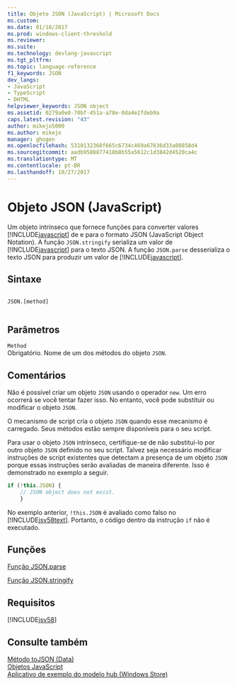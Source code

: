 ```yaml
---
title: Objeto JSON (JavaScript) | Microsoft Docs
ms.custom: 
ms.date: 01/18/2017
ms.prod: windows-client-threshold
ms.reviewer: 
ms.suite: 
ms.technology: devlang-javascript
ms.tgt_pltfrm: 
ms.topic: language-reference
f1_keywords: JSON
dev_langs:
- JavaScript
- TypeScript
- DHTML
helpviewer_keywords: JSON object
ms.assetid: 0279a0e0-70bf-451a-a78e-0da4e2fdeb9a
caps.latest.revision: "43"
author: mikejo5000
ms.author: mikejo
manager: ghogen
ms.openlocfilehash: 5310132368f665c6734c469a67636d33a08858d4
ms.sourcegitcommit: aadb9588877418b8b55a5612c1d3842d4520ca4c
ms.translationtype: MT
ms.contentlocale: pt-BR
ms.lasthandoff: 10/27/2017
---
```

# <a name="json-object-javascript"></a>Objeto JSON (JavaScript)
Um objeto intrínseco que fornece funções para converter valores [!INCLUDE[javascript](../../javascript/includes/javascript-md.md)] de e para o formato JSON (JavaScript Object Notation). A função `JSON.stringify` serializa um valor de [!INCLUDE[javascript](../../javascript/includes/javascript-md.md)] para o texto JSON. A função `JSON.parse` desserializa o texto JSON para produzir um valor de [!INCLUDE[javascript](../../javascript/includes/javascript-md.md)].  
  
## <a name="syntax"></a>Sintaxe  
  
```  
  
JSON.[method]  
  
```  
  
## <a name="parameters"></a>Parâmetros  
 `Method`  
 Obrigatório. Nome de um dos métodos do objeto `JSON`.  
  
## <a name="remarks"></a>Comentários  
 Não é possível criar um objeto `JSON` usando o operador `new`. Um erro ocorrerá se você tentar fazer isso. No entanto, você pode substituir ou modificar o objeto `JSON`.  
  
 O mecanismo de script cria o objeto `JSON` quando esse mecanismo é carregado. Seus métodos estão sempre disponíveis para o seu script.  
  
 Para usar o objeto `JSON` intrínseco, certifique-se de não substituí-lo por outro objeto `JSON` definido no seu script. Talvez seja necessário modificar instruções de script existentes que detectam a presença de um objeto `JSON` porque essas instruções serão avaliadas de maneira diferente. Isso é demonstrado no exemplo a seguir.  
  
```JavaScript  
if (!this.JSON) {  
    // JSON object does not exist.  
    }  
```  
  
 No exemplo anterior, `!this.JSON` é avaliado como falso no [!INCLUDE[jsv58text](../../javascript/reference/includes/jsv58text-md.md)]. Portanto, o código dentro da instrução `if` não é executado.  
  
## <a name="functions"></a>Funções  
 [Função JSON.parse](../../javascript/reference/json-parse-function-javascript.md)  
  
 [Função JSON.stringify](../../javascript/reference/json-stringify-function-javascript.md)  
  
## <a name="requirements"></a>Requisitos  
 [!INCLUDE[jsv58](../../javascript/reference/includes/jsv58-md.md)]  
  
## <a name="see-also"></a>Consulte também  
 [Método toJSON (Data)](../../javascript/reference/tojson-method-date-javascript.md)   
 [Objetos JavaScript](../../javascript/reference/javascript-objects.md)   
 [Aplicativo de exemplo do modelo hub (Windows Store)](http://code.msdn.microsoft.com/Hub-template-sample-with-4b70002d)
